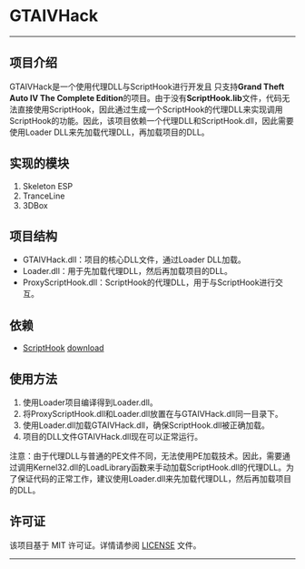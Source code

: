 # GTAIVHack

---

## 项目介绍
GTAIVHack是一个使用代理DLL与ScriptHook进行开发且 只支持**Grand Theft Auto IV The Complete Edition**的项目。由于没有**ScriptHook.lib**文件，代码无法直接使用ScriptHook，因此通过生成一个ScriptHook的代理DLL来实现调用ScriptHook的功能。因此，该项目依赖一个代理DLL和ScriptHook.dll，因此需要使用Loader DLL来先加载代理DLL，再加载项目的DLL。
## 实现的模块
1. Skeleton ESP
2. TranceLine
3. 3DBox

## 项目结构
- GTAIVHack.dll：项目的核心DLL文件，通过Loader DLL加载。
- Loader.dll：用于先加载代理DLL，然后再加载项目的DLL。
- ProxyScriptHook.dll：ScriptHook的代理DLL，用于与ScriptHook进行交互。

## 依赖
-  [ScriptHook](https://www.lcpdfr.com/downloads/gta4mods/g17media/26726-compatibility-patch-for-gta-iv-complete-edition/)   [download](https://fileservice.gtainside.com/downloads/ftpl/1614788383_GTA%20IV%20Complete%20Edition%20ASI%20Loader%20plus%20ScriptHook.zip)

## 使用方法
1. 使用Loader项目编译得到Loader.dll。
2. 将ProxyScriptHook.dll和Loader.dll放置在与GTAIVHack.dll同一目录下。
3. 使用Loader.dll加载GTAIVHack.dll，确保ScriptHook.dll被正确加载。
4. 项目的DLL文件GTAIVHack.dll现在可以正常运行。

注意：由于代理DLL与普通的PE文件不同，无法使用PE加载技术。因此，需要通过调用Kernel32.dll的LoadLibrary函数来手动加载ScriptHook.dll的代理DLL。为了保证代码的正常工作，建议使用Loader.dll来先加载代理DLL，然后再加载项目的DLL。

## 许可证
该项目基于 MIT 许可证。详情请参阅 [LICENSE](LICENSE) 文件。

---


